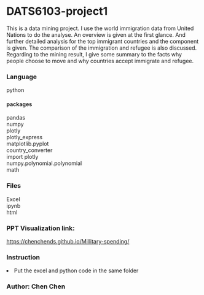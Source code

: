# DATS6103-project1
This is a data mining project. I use the world immigration data from United Nations to do the analyse. An overview is given at the first glance. And further detailed analysis for the top immigrant countries and the component is given. The comparison of the immigration and refugee is also discussed. Regarding to the mining result, I give some summary to the facts why people choose to move and why countries accept immigrate and refugee. 

### Language
python
#### packages
 pandas<br> 
 numpy<br>
 plotly<br>
 plotly_express<br>
 matplotlib.pyplot<br>
 country_converter<br>
 import plotly<br>
 numpy.polynomial.polynomial<br>
 math<br>

### Files
 Excel<br>
 ipynb<br>
 html<br>

### PPT Visualization link: 
https://chenchends.github.io/Millitary-spending/

### Instruction
<li>Put the excel and python code in the same folder</li>

### Author: Chen Chen
 

